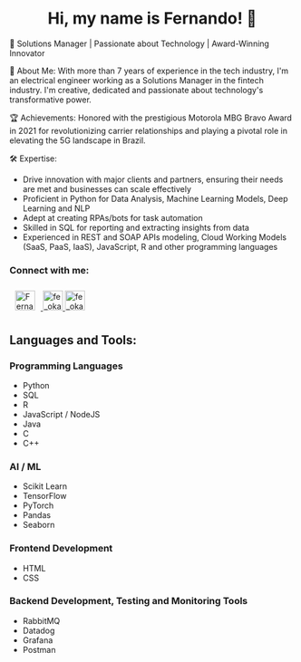 <h1 align="center">Hi, my name is Fernando! 👋</h1>

🌟 Solutions Manager | Passionate about Technology | Award-Winning Innovator

👨 About Me:
With more than 7 years of experience in the tech industry, I'm an electrical engineer working as a Solutions Manager in the fintech industry. I'm creative, dedicated and passionate about technology's transformative power.

🏆 Achievements:
Honored with the prestigious Motorola MBG Bravo Award in 2021 for revolutionizing carrier relationships and playing a pivotal role in elevating the 5G landscape in Brazil.

🛠️ Expertise:
- Drive innovation with major clients and partners, ensuring their needs are met and businesses can scale effectively
- Proficient in Python for Data Analysis, Machine Learning Models, Deep Learning and NLP
- Adept at creating RPAs/bots for task automation
- Skilled in SQL for reporting and extracting insights from data
- Experienced in REST and SOAP APIs modeling, Cloud Working Models (SaaS, PaaS, IaaS), JavaScript, R and other programming languages

<h3 align="left">Connect with me:</h3>
<a href="https://www.linkedin.com/in/fernando-haruo-matsunaga-oka-38b735142/">
  <img src="https://freelogopng.com/images/all_img/1656994883linkedin-logo-transparent.png" alt="Fernando Haruo Matsunaga Oka" style="padding:10px 10px 10px 10px;height:35px;width:35px"/>
</a>
<a href="https://twitter.com/fe_oka1">
  <img src="https://freelogopng.com/images/all_img/1690643591twitter-x-logo-png.png" alt="fe_oka1" style="height:35px;width:35px"/>
</a>
<a href="https://instagram.com/fe_oka">
  <img src="https://freelogopng.com/images/all_img/1658586823instagram-logo-transparent.png" alt="fe_oka" style="height:35px;width:35px""/>
</a>

<h2 align="left">Languages and Tools:</h2>

<h3 align="left">Programming Languages</h3>

- Python
- SQL
- R
- JavaScript / NodeJS
- Java
- C
- C++

<h3 align="left">AI / ML</h3>

- Scikit Learn
- TensorFlow
- PyTorch
- Pandas
- Seaborn

<h3 align="left">Frontend Development</h3>

- HTML
- CSS

<h3 align="left">Backend Development, Testing and Monitoring Tools</h3>

- RabbitMQ
- Datadog
- Grafana
- Postman
  
<!--
**FeOka95/FeOka95** is a ✨ _special_ ✨ repository because its `README.md` (this file) appears on your GitHub profile.

Here are some ideas to get you started:

- 🔭 I’m currently working on ...
- 🌱 I’m currently learning ...
- 👯 I’m looking to collaborate on ...
- 🤔 I’m looking for help with ...
- 💬 Ask me about ...
- 📫 How to reach me: ...
- 😄 Pronouns: ...
- ⚡ Fun fact: ...
-->
